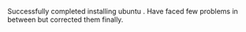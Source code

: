 Successfully completed installing ubuntu . Have faced few problems in between but corrected them finally.
